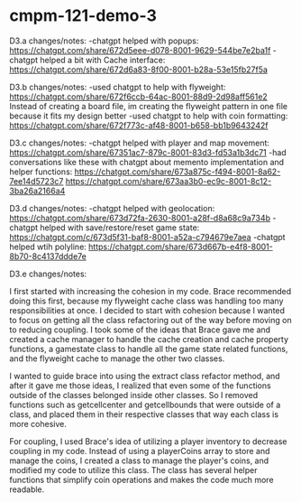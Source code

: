 # cmpm-121-demo-3

D3.a changes/notes:
-chatgpt helped with popups: https://chatgpt.com/share/672d5eee-d078-8001-9629-544be7e2ba1f
-chatgpt helped a bit with Cache interface: https://chatgpt.com/share/672d6a83-8f00-8001-b28a-53e15fb27f5a

D3.b changes/notes:
-used chatgpt to help with flyweight: https://chatgpt.com/share/672f6ccb-64ac-8001-88d9-2d98aff561e2
Instead of creating a board file, im creating the flyweight pattern in one file because it fits my design better
-used chatgpt to help with coin formatting: https://chatgpt.com/share/672f773c-af48-8001-b658-bb1b9643242f

D3.c changes/notes:
-chatgpt helped with player and map movement: https://chatgpt.com/share/67351ac7-879c-8001-83d3-fd53a1b3dc71
-had conversations like these with chatgpt about memento implementation and helper functions:
https://chatgpt.com/share/673a875c-f494-8001-8a62-7ee14d5723c7
https://chatgpt.com/share/673aa3b0-ec9c-8001-8c12-3ba26a2166a4

D3.d changes/notes:
-chatgpt helped with geolocation: https://chatgpt.com/share/673d72fa-2630-8001-a28f-d8a68c9a734b
-chatgpt helped with save/restore/reset game state: https://chatgpt.com/c/673d5f31-baf8-8001-a52a-c794679e7aea
-chatgpt helped wtih polyline: https://chatgpt.com/share/673d667b-e4f8-8001-8b70-8c4137ddde7e

D3.e changes/notes:

I first started with increasing the cohesion in my code. Brace recommended doing this first, because my flyweight cache class was handling too many responsibilities at once. I decided to start with cohesion because I wanted to focus on getting all the class refactoring out of the way before moving on to reducing coupling. I took some of the ideas that Brace gave me and created a cache manager to handle the cache creation and cache property functions, a gamestate class to handle all the game state related functions, and the flyweight cache to manage the other two classes. 

I wanted to guide brace into using the extract class refactor method, and after it gave me those ideas, I realized that even some of the functions outside of the classes belonged inside other classes. So I removed functions such as getcellcenter and getcellbounds that were outside of a class, and placed them in their respective classes that way each class is more cohesive.

For coupling, I used Brace's idea of utilizing a player inventory to decrease coupling in my code. Instead of using a playerCoins array to store and manage the coins, I created a class to manage the player's coins, and modified my code to utilize this class. The class has several helper functions that simplify coin operations and makes the code much more readable.
